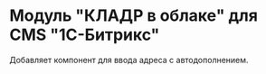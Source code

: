 Модуль "КЛАДР в облаке" для CMS "1С-Битрикс"
============================================

Добавляет компонент для ввода адреса с автодополнением.
